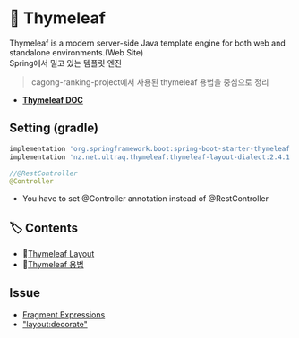 # 🍃 Thymeleaf
Thymeleaf is a modern server-side Java template engine for both web and standalone environments.(Web Site)  
Spring에서 밀고 있는 템플릿 엔진

> cagong-ranking-project에서 사용된 thymeleaf 용법을 중심으로 정리

- [**Thymeleaf DOC**](https://www.thymeleaf.org/doc/tutorials/3.0/usingthymeleaf.html)

## Setting (gradle)
```gradle
implementation 'org.springframework.boot:spring-boot-starter-thymeleaf'
implementation 'nz.net.ultraq.thymeleaf:thymeleaf-layout-dialect:2.4.1' // thymeleaf-layout
```

```java
//@RestController
@Controller
```
- You have to set @Controller annotation instead of @RestController

## 🏷️ Contents
- 🔗[Thymeleaf Layout](https://github.com/hanbinleejoy/daily-dev-log/blob/master/spring/spring-boot/thymeleaf/thymeleaf-layout.md)
- 🔗[Thymeleaf 용법](https://github.com/hanbinleejoy/daily-dev-log/blob/master/spring/spring-boot/thymeleaf/thymeleaf-usage.md)

## Issue
- [Fragment Expressions](https://github.com/thymeleaf/thymeleaf/issues/451)
- ["layout:decorate"](https://github.com/ultraq/thymeleaf-layout-dialect/issues/95)
